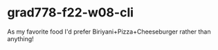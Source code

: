 # grad778-f22-w08-cli

As my favorite food I'd prefer Biriyani+Pizza+Cheeseburger rather than anything!
